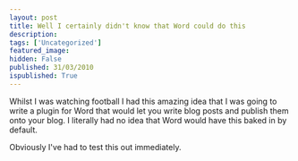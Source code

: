 ```yaml
---
layout: post
title: Well I certainly didn't know that Word could do this
description: 
tags: ['Uncategorized']
featured_image: 
hidden: False
published: 31/03/2010
ispublished: True
---
```

<p>Whilst I was watching football I had this amazing idea that I was going to write a plugin for Word that would let you write blog posts and publish them onto your blog. I literally had no idea that Word would have this baked in by default.
</p><p>Obviously I've had to test this out immediately.
</p>

